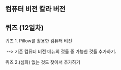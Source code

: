 ## 컴퓨터 비전 칼라 버전







## 퀴즈 (12일차)

퀴즈 1. Pillow를 활용한 컴퓨터 비전

​			--> 기존 컴퓨터 비전 메뉴의 것들 중 가능한 것들 추가하기.

퀴즈 2.(심화) 없는 것도 찾아서 추가하기



